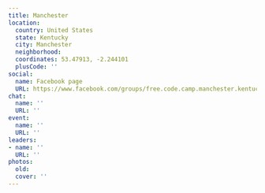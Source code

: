 ```yaml
---
title: Manchester
location:
  country: United States
  state: Kentucky
  city: Manchester
  neighborhood: 
  coordinates: 53.47913, -2.244101
  plusCode: ''
social:
  name: Facebook page
  URL: https://www.facebook.com/groups/free.code.camp.manchester.kentucky
chat:
  name: ''
  URL: ''
event:
  name: ''
  URL: ''
leaders:
- name: ''
  URL: ''
photos:
  old: 
  cover: ''
---
```

